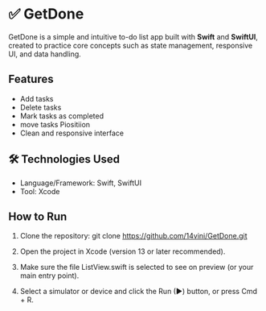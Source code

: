 # ✅ GetDone

GetDone is a simple and intuitive to-do list app built with **Swift** and **SwiftUI**, created to practice core concepts such as state management, responsive UI, and data handling.

## Features

- Add tasks
- Delete tasks
- Mark tasks as completed
- move tasks Piositiion
- Clean and responsive interface

## 🛠️ Technologies Used

- Language/Framework: Swift, SwiftUI  
- Tool: Xcode

## How to Run

1. Clone the repository:
git clone https://github.com/14vini/GetDone.git

3.	Open the project in Xcode (version 13 or later recommended).
4.	Make sure the file ListView.swift is selected to see on preview (or your main entry point).
5.	Select a simulator or device and click the Run (▶) button, or press Cmd + R.

